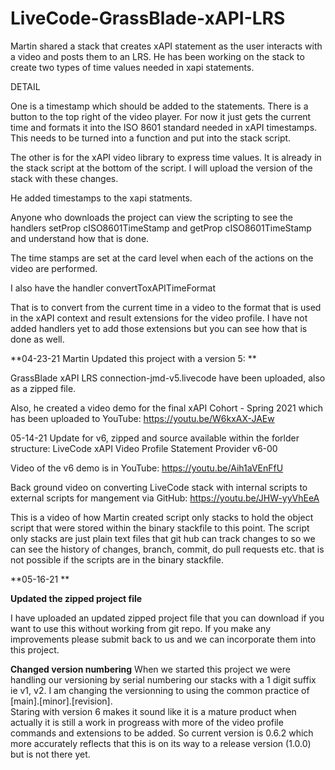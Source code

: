 # LiveCode-GrassBlade-xAPI-LRS
Martin shared a stack that creates xAPI statement as the user interacts with a video and posts them to an LRS.  He has been working on the stack to create two types of time values needed in xapi statements.  

DETAIL

One is a timestamp which should be added to the statements.   There is a button to the top right of the video player.  For now it just gets the current time and formats it into the ISO 8601 standard needed in xAPI timestamps.  This needs to be turned into a function and put into the stack script.

The other is for the xAPI video library to express time values.  It is already in the stack script at the bottom of the script.   I will upload the version of the stack with these changes.

He added timestamps to the xapi statments. 

Anyone who downloads the project can view the scripting to see the handlers setProp cISO8601TimeStamp and getProp cISO8601TimeStamp and understand how that is done.

The time stamps are set at the card level when each of the actions on the video are performed.

I also have the handler convertToxAPITimeFormat

That is to convert from the current time in a video to the format that is used in the xAPI context and result extensions for the video profile.  I have not added handlers yet to add those extensions but you can see how that is done as well.

**04-23-21 Martin Updated this project with a version 5: **

GrassBlade xAPI LRS connection-jmd-v5.livecode have been uploaded, also as a zipped file.

Also, he created a video demo for the final xAPI Cohort - Spring 2021 which has been uploaded to YouTube:
https://youtu.be/W6kxAX-JAEw

05-14-21 Update for v6, zipped and source available within the forlder structure: LiveCode xAPI Video Profile Statement Provider v6-00

Video of the v6 demo is in YouTube: https://youtu.be/Aih1aVEnFfU

Back ground video on converting LiveCode stack with internal scripts to external scripts for mangement via GitHub: https://youtu.be/JHW-yyVhEeA

This is a video of how Martin created script only stacks to hold the object script that were stored within the  binary stackfile to this point.  The script only stacks are just plain text files that git hub can track changes to so we can see the history of changes, branch, commit, do pull requests etc. that is not possible if the scripts are in the binary stackfile.

**05-16-21 **

**Updated the zipped project file**

I have uploaded an updated zipped project file that you can download if you want to use this without working from git repo.  If you make any improvements please submit back to us and we can incorporate them into this project.

**Changed version numbering**
When we started this project we were handling our versioning by serial numbering our stacks with a 1 digit suffix ie v1, v2.
I am changing the versionning to using the common practice of \[main\].\[minor\].\[revision\].  
Staring with version 6 makes it sound like it is a mature product when actually it is still a work in progreass with more of the video profile commands and extensions to be added.  So current version is 0.6.2 which more accurately reflects that this is on its way to a release version (1.0.0) but is not there yet.

